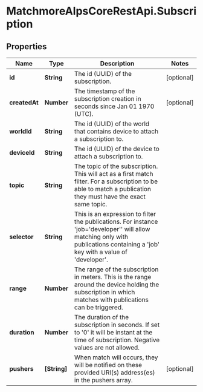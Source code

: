 # MatchmoreAlpsCoreRestApi.Subscription

## Properties
Name | Type | Description | Notes
------------ | ------------- | ------------- | -------------
**id** | **String** | The id (UUID) of the subscription. | [optional] 
**createdAt** | **Number** | The timestamp of the subscription creation in seconds since Jan 01 1970 (UTC).  | [optional] 
**worldId** | **String** | The id (UUID) of the world that contains device to attach a subscription to. | 
**deviceId** | **String** | The id (UUID) of the device to attach a subscription to. | 
**topic** | **String** | The topic of the subscription. This will act as a first match filter. For a subscription to be able to match a publication they must have the exact same topic.  | 
**selector** | **String** | This is an expression to filter the publications. For instance &#39;job&#x3D;&#39;developer&#39;&#39; will allow matching only with publications containing a &#39;job&#39; key with a value of &#39;developer&#39;.  | 
**range** | **Number** | The range of the subscription in meters. This is the range around the device holding the subscription in which matches with publications can be triggered.  | 
**duration** | **Number** | The duration of the subscription in seconds. If set to &#39;0&#39; it will be instant at the time of subscription. Negative values are not allowed.  | 
**pushers** | **[String]** | When match will occurs, they will be notified on these provided URI(s) address(es) in the pushers array.  | [optional] 


